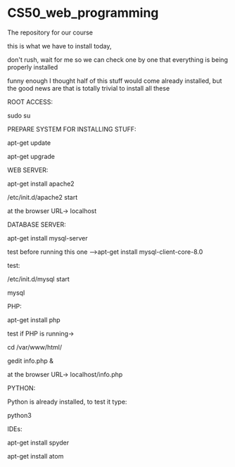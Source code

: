 # CS50_web_programming
The repository for our course

this is what we have to install today,

don't rush, wait for me so we can check one by one that everything is being properly installed

funny enough I thought half of this stuff would come already installed, but the good news are that is totally trivial to install all these

ROOT ACCESS:

sudo su

PREPARE SYSTEM FOR INSTALLING STUFF:

apt-get update

apt-get upgrade

WEB SERVER:

apt-get install apache2

/etc/init.d/apache2 start

at the browser URL-> localhost

DATABASE SERVER:

apt-get install mysql-server

test before running this one -->apt-get install mysql-client-core-8.0

test:

/etc/init.d/mysql start

mysql


PHP:

apt-get install php 

test if PHP is running->

cd /var/www/html/

gedit info.php &

<?php phpinfo(); ?>

at the browser URL-> localhost/info.php


PYTHON:

Python is already installed, to test it type:

python3

IDEs:

apt-get install spyder

apt-get install atom


